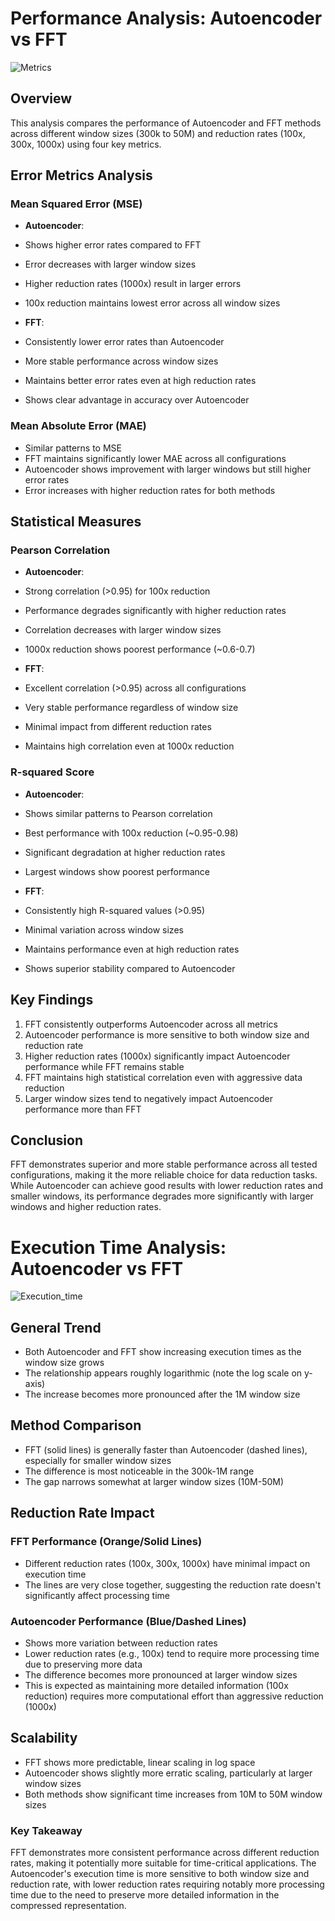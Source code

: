 # Performance Analysis: Autoencoder vs FFT

![Metrics](https://github.com/user-attachments/assets/6d020ed0-fe3d-4c4b-a31f-c4cc9d752885)

## Overview
This analysis compares the performance of Autoencoder and FFT methods across different window sizes (300k to 50M) and reduction rates (100x, 300x, 1000x) using four key metrics.

## Error Metrics Analysis

### Mean Squared Error (MSE)
- **Autoencoder**:
 - Shows higher error rates compared to FFT
 - Error decreases with larger window sizes
 - Higher reduction rates (1000x) result in larger errors
 - 100x reduction maintains lowest error across all window sizes

- **FFT**:
 - Consistently lower error rates than Autoencoder
 - More stable performance across window sizes
 - Maintains better error rates even at high reduction rates
 - Shows clear advantage in accuracy over Autoencoder

### Mean Absolute Error (MAE)
- Similar patterns to MSE
- FFT maintains significantly lower MAE across all configurations
- Autoencoder shows improvement with larger windows but still higher error rates
- Error increases with higher reduction rates for both methods

## Statistical Measures

### Pearson Correlation
- **Autoencoder**:
 - Strong correlation (>0.95) for 100x reduction
 - Performance degrades significantly with higher reduction rates
 - Correlation decreases with larger window sizes
 - 1000x reduction shows poorest performance (~0.6-0.7)

- **FFT**:
 - Excellent correlation (>0.95) across all configurations
 - Very stable performance regardless of window size
 - Minimal impact from different reduction rates
 - Maintains high correlation even at 1000x reduction

### R-squared Score
- **Autoencoder**:
 - Shows similar patterns to Pearson correlation
 - Best performance with 100x reduction (~0.95-0.98)
 - Significant degradation at higher reduction rates
 - Largest windows show poorest performance

- **FFT**:
 - Consistently high R-squared values (>0.95)
 - Minimal variation across window sizes
 - Maintains performance even at high reduction rates
 - Shows superior stability compared to Autoencoder

## Key Findings
1. FFT consistently outperforms Autoencoder across all metrics
2. Autoencoder performance is more sensitive to both window size and reduction rate
3. Higher reduction rates (1000x) significantly impact Autoencoder performance while FFT remains stable
4. FFT maintains high statistical correlation even with aggressive data reduction
5. Larger window sizes tend to negatively impact Autoencoder performance more than FFT

## Conclusion
FFT demonstrates superior and more stable performance across all tested configurations, making it the more reliable choice for data reduction tasks. While Autoencoder can achieve good results with lower reduction rates and smaller windows, its performance degrades more significantly with larger windows and higher reduction rates.

# Execution Time Analysis: Autoencoder vs FFT

![Execution_time](https://github.com/user-attachments/assets/a67f4bab-a0b6-481a-ab2e-10aba3aa63ce)


## General Trend
- Both Autoencoder and FFT show increasing execution times as the window size grows
- The relationship appears roughly logarithmic (note the log scale on y-axis)
- The increase becomes more pronounced after the 1M window size

## Method Comparison
- FFT (solid lines) is generally faster than Autoencoder (dashed lines), especially for smaller window sizes
- The difference is most noticeable in the 300k-1M range
- The gap narrows somewhat at larger window sizes (10M-50M)

## Reduction Rate Impact

### FFT Performance (Orange/Solid Lines)
- Different reduction rates (100x, 300x, 1000x) have minimal impact on execution time
- The lines are very close together, suggesting the reduction rate doesn't significantly affect processing time

### Autoencoder Performance (Blue/Dashed Lines)
- Shows more variation between reduction rates
- Lower reduction rates (e.g., 100x) tend to require more processing time due to preserving more data
- The difference becomes more pronounced at larger window sizes
- This is expected as maintaining more detailed information (100x reduction) requires more computational effort than aggressive reduction (1000x)

## Scalability
- FFT shows more predictable, linear scaling in log space
- Autoencoder shows slightly more erratic scaling, particularly at larger window sizes
- Both methods show significant time increases from 10M to 50M window sizes

### Key Takeaway
FFT demonstrates more consistent performance across different reduction rates, making it potentially more suitable for time-critical applications. The Autoencoder's execution time is more sensitive to both window size and reduction rate, with lower reduction rates requiring notably more processing time due to the need to preserve more detailed information in the compressed representation.
